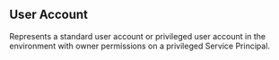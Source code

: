 ## User Account

Represents a standard user account or privileged user account in the environment with owner permissions on a privileged Service Principal.